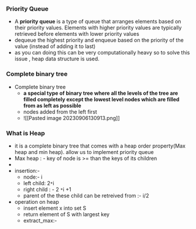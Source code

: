 
### Priority Queue 
- A **priority queue** is a type of queue that arranges elements based on their priority values. Elements with higher priority values are typically retrieved before elements with lower priority values
- dequeue the highest priority and enqueue based on the priority of the value (instead of adding it to last)
- as you can doing this can be very computationally heavy so to solve this issue , heap data structure is used.
### Complete binary tree
- Complete binary tree
	- **a special type of binary tree where all the levels of the tree are filled completely except the lowest level nodes which are filled from as left as possible**
	- nodes added from the left first
	- ![[Pasted image 20230906130913.png]]
### What is Heap
- it is a complete binary tree that comes with a heap order property(Max heap and min heap). allow us to implement priority queue 
- Max heap : - key of node is >= than the keys of its children
- 
- insertion:-
	- node:- i
	- left child: 2`*`i
	- right child : - 2 `*`i +1
	- parent of the these child can be retreived from :- i/2
- operation on heap
	- insert element x into set S 
	- return element of S with largest key
	- extract_max:- 